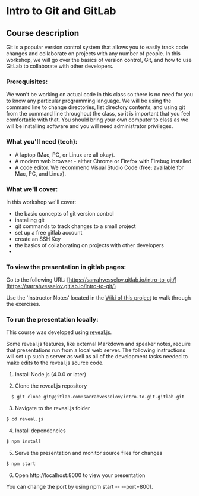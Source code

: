 # Intro to Git and GitLab


## Course description

Git is a popular version control system that allows you to easily track code changes and collaborate on projects with any number of people. In this workshop, we will go over the basics of version control, Git, and how to use GitLab to collaborate with other developers.

### Prerequisites:

We won't be working on actual code in this class so there is no need for you to know any particular programming language. We will be using the command line to change directories, list directory contents, and using git from the command line throughout the class, so it is important that you feel comfortable with that. You should bring your own computer to class as we will be installing software and you will need administrator privileges.


### What you'll need (tech):

 - A laptop (Mac, PC, or Linux are all okay).
 - A modern web browser - either Chrome or Firefox with Firebug installed.
 - A code editor. We recommend Visual Studio Code (free; available for Mac, PC, and Linux).


### What we'll cover:

In this workshop we'll cover:

 - the basic concepts of git version control
 - installing git
 - git commands to track changes to a small project
 - set up a free gitlab account
 - create an SSH Key
 - the basics of collaborating on projects with other developers
 - 

### To view the presentation in gitlab pages:

Go to the following URL: [https://sarrahvesselov.gitlab.io/intro-to-git/](https://sarrahvesselov.gitlab.io/intro-to-git/)

Use the 'Instructor Notes' located in the [Wiki of this project](https://gitlab.com/sarrahvesselov/intro-to-git/wikis/home) to walk through the exercises.


### To run the presentation locally:

This course was developed using [reveal.js](https://github.com/hakimel/reveal.js/). 

Some reveal.js features, like external Markdown and speaker notes, require that presentations run from a local web server. The following instructions will set up such a server as well as all of the development tasks needed to make edits to the reveal.js source code.

1. Install Node.js (4.0.0 or later)

2. Clone the reveal.js repository

```sh
  $ git clone git@gitlab.com:sarrahvesselov/intro-to-git-gitlab.git
```

3. Navigate to the reveal.js folder

```sh
$ cd reveal.js
```

4. Install dependencies

```sh
$ npm install
```

5. Serve the presentation and monitor source files for changes

```sh
$ npm start
```

6. Open http://localhost:8000 to view your presentation

You can change the port by using npm start -- --port=8001.

